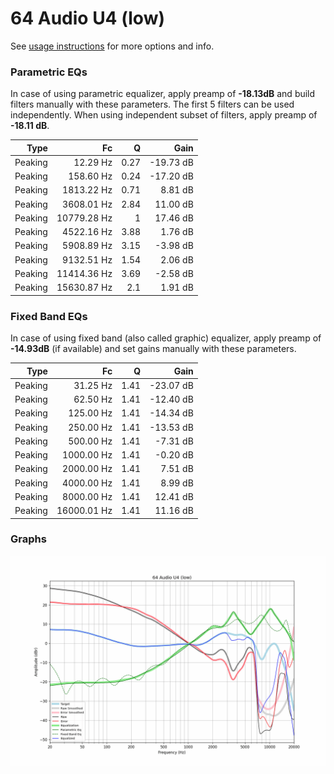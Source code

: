 # 64 Audio U4 (low)
See [usage instructions](https://github.com/jaakkopasanen/AutoEq#usage) for more options and info.

### Parametric EQs
In case of using parametric equalizer, apply preamp of **-18.13dB** and build filters manually
with these parameters. The first 5 filters can be used independently.
When using independent subset of filters, apply preamp of **-18.11 dB**.

| Type    | Fc          |    Q | Gain      |
|--------:|------------:|-----:|----------:|
| Peaking | 12.29 Hz    | 0.27 | -19.73 dB |
| Peaking | 158.60 Hz   | 0.24 | -17.20 dB |
| Peaking | 1813.22 Hz  | 0.71 | 8.81 dB   |
| Peaking | 3608.01 Hz  | 2.84 | 11.00 dB  |
| Peaking | 10779.28 Hz | 1    | 17.46 dB  |
| Peaking | 4522.16 Hz  | 3.88 | 1.76 dB   |
| Peaking | 5908.89 Hz  | 3.15 | -3.98 dB  |
| Peaking | 9132.51 Hz  | 1.54 | 2.06 dB   |
| Peaking | 11414.36 Hz | 3.69 | -2.58 dB  |
| Peaking | 15630.87 Hz | 2.1  | 1.91 dB   |

### Fixed Band EQs
In case of using fixed band (also called graphic) equalizer, apply preamp of **-14.93dB**
(if available) and set gains manually with these parameters.

| Type    | Fc          |    Q | Gain      |
|--------:|------------:|-----:|----------:|
| Peaking | 31.25 Hz    | 1.41 | -23.07 dB |
| Peaking | 62.50 Hz    | 1.41 | -12.40 dB |
| Peaking | 125.00 Hz   | 1.41 | -14.34 dB |
| Peaking | 250.00 Hz   | 1.41 | -13.53 dB |
| Peaking | 500.00 Hz   | 1.41 | -7.31 dB  |
| Peaking | 1000.00 Hz  | 1.41 | -0.20 dB  |
| Peaking | 2000.00 Hz  | 1.41 | 7.51 dB   |
| Peaking | 4000.00 Hz  | 1.41 | 8.99 dB   |
| Peaking | 8000.00 Hz  | 1.41 | 12.41 dB  |
| Peaking | 16000.01 Hz | 1.41 | 11.16 dB  |

### Graphs
![](./64%20Audio%20U4%20(low).png)